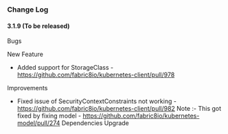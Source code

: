 ### Change Log

#### 3.1.9 (To be released)

  Bugs

  New Feature
   * Added support for StorageClass - https://github.com/fabric8io/kubernetes-client/pull/978

  Improvements
   * Fixed issue of SecurityContextConstraints not working - https://github.com/fabric8io/kubernetes-client/pull/982
	Note :- This got fixed by fixing model - https://github.com/fabric8io/kubernetes-model/pull/274
  Dependencies Upgrade
